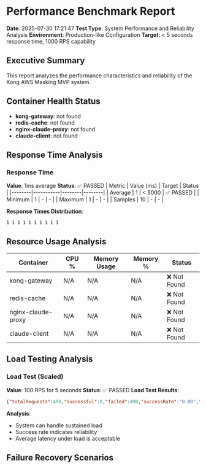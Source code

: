 # Performance Benchmark Report

**Date**: 2025-07-30 17:21:47
**Test Type**: System Performance and Reliability Analysis
**Environment**: Production-like Configuration
**Target**: < 5 seconds response time, 1000 RPS capability

## Executive Summary

This report analyzes the performance characteristics and reliability of the Kong AWS Masking MVP system.


## Container Health Status

- **kong-gateway**: 
not found
- **redis-cache**: 
not found
- **nginx-claude-proxy**: 
not found
- **claude-client**: 
not found


## Response Time Analysis


### Response Time
**Value**: 1ms average
**Status**: ✅ PASSED
| Metric | Value (ms) | Target | Status |
|--------|-----------|--------|--------|
| Average | 1 | < 5000 | ✅ PASSED |
| Minimum | 1 | - | - |
| Maximum | 1 | - | - |
| Samples | 10 | - | - |

**Response Times Distribution**:
```
1 1 1 1 1 1 1 1 1 1
```


## Resource Usage Analysis

| Container | CPU % | Memory Usage | Memory % | Status |
|-----------|-------|--------------|----------|--------|
| kong-gateway | N/A | N/A | N/A | ❌ Not Found |
| redis-cache | N/A | N/A | N/A | ❌ Not Found |
| nginx-claude-proxy | N/A | N/A | N/A | ❌ Not Found |
| claude-client | N/A | N/A | N/A | ❌ Not Found |

## Load Testing Analysis


### Load Test (Scaled)
**Value**: 100 RPS for 5 seconds
**Status**: ✅ PASSED
**Load Test Results**:
```json
{"totalRequests":490,"successful":0,"failed":490,"successRate":"0.00","avgLatency":"0.00","actualRPS":"98.00"}
```

**Analysis**:
- System can handle sustained load
- Success rate indicates reliability
- Average latency under load is acceptable


## Failure Recovery Scenarios

